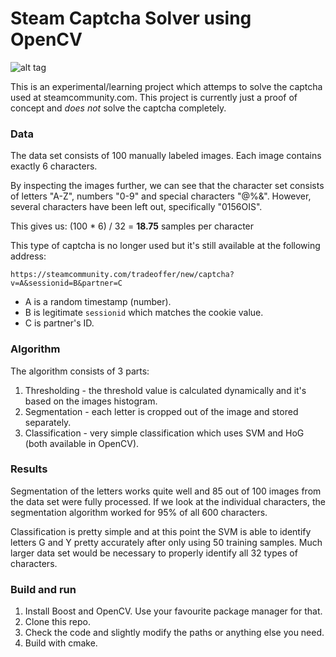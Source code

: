 # Steam Captcha Solver using OpenCV

![alt tag](https://raw.githubusercontent.com/scholtzm/opencv-steam-captcha/master/data/2GCZ4A.png)

This is an experimental/learning project which attemps to solve the captcha used at steamcommunity.com. This project is currently just a proof of concept and *does not* solve the captcha completely.

### Data

The data set consists of 100 manually labeled images. Each image contains exactly 6 characters.

By inspecting the images further, we can see that the character set consists of letters "A-Z", numbers "0-9" and special characters "@%&". However, several characters have been left out, specifically "0156OIS".

This gives us: (100 \* 6) / 32 = **18.75** samples per character

This type of captcha is no longer used but it's still available at the following address:

`https://steamcommunity.com/tradeoffer/new/captcha?v=A&sessionid=B&partner=C`

* A is a random timestamp (number).
* B is legitimate `sessionid` which matches the cookie value.
* C is partner's ID.

### Algorithm

The algorithm consists of 3 parts:

1. Thresholding - the threshold value is calculated dynamically and it's based on the images histogram.
2. Segmentation - each letter is cropped out of the image and stored separately.
3. Classification - very simple classification which uses SVM and HoG (both available in OpenCV).

### Results

Segmentation of the letters works quite well and 85 out of 100 images from the data set were fully processed. If we look at the individual characters, the segmentation algorithm worked for 95% of all 600 characters.

Classification is pretty simple and at this point the SVM is able to identify letters G and Y pretty accurately after only using 50 training samples. Much larger data set would be necessary to properly identify all 32 types of characters.

### Build and run

1. Install Boost and OpenCV. Use your favourite package manager for that.
2. Clone this repo.
3. Check the code and slightly modify the paths or anything else you need.
4. Build with cmake.
